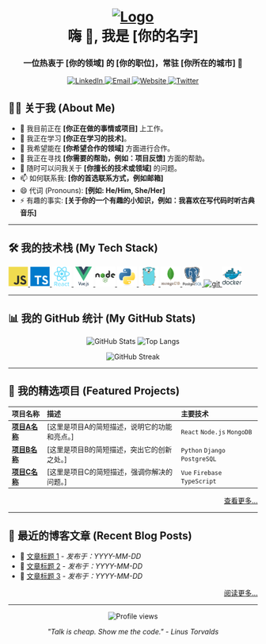 <!-- 
  欢迎! 这是一个为 GitHub 个人主页准备的 README 模板。
  - 请将 `[Your Name]`、`[Your Job Title]` 等占位符替换为您的真实信息。
  - 您可以随意删除或添加任何您认为需要的部分。
  - 表情符号 (Emoji) 可以让您的主页更生动，可以从 https://getemoji.com/ 寻找灵感。
-->

<!-- 页面头部：一个引人注目的开场白 -->
<h1 align="center">
  <a href="[你的个人网站链接，如果没有可以删除]">
    <img src="[你的头像或喜欢的图片链接]" alt="Logo" width="100">
  </a>
  <br>
  嗨 👋, 我是 [你的名字]
</h1>

<h3 align="center">一位热衷于 [你的领域] 的 [你的职位]，常驻 [你所在的城市] 🚀</h3>

<!-- 社交媒体徽章：让别人更容易找到你 -->
<p align="center">
  <a href="[你的领英链接]" target="_blank">
    <img src="https://img.shields.io/badge/LinkedIn-0077B5?style=for-the-badge&logo=linkedin&logoColor=white" alt="LinkedIn">
  </a>
  <a href="mailto:[你的邮箱地址]">
    <img src="https://img.shields.io/badge/Email-D14836?style=for-the-badge&logo=gmail&logoColor=white" alt="Email">
  </a>
  <a href="[你的个人网站或博客链接]">
    <img src="https://img.shields.io/badge/Website-4A90E2?style=for-the-badge&logo=About.me&logoColor=white" alt="Website">
  </a>
  <a href="[你的Twitter/X链接]">
    <img src="https://img.shields.io/badge/Twitter-1DA1F2?style=for-the-badge&logo=twitter&logoColor=white" alt="Twitter">
  </a>
</p>

<!-- "关于我" 部分 -->
## 👨‍💻 关于我 (About Me)

- 🔭 我目前正在 **[你正在做的事情或项目]** 上工作。
- 🌱 我正在学习 **[你正在学习的技术]**。
- 👯 我希望能在 **[你希望合作的领域]** 方面进行合作。
- 🤔 我正在寻找 **[你需要的帮助，例如：项目反馈]** 方面的帮助。
- 💬 随时可以问我关于 **[你擅长的技术或领域]** 的问题。
- 📫 如何联系我: **[你的首选联系方式，例如邮箱]**
- 😄 代词 (Pronouns): **[例如: He/Him, She/Her]**
- ⚡ 有趣的事实: **[关于你的一个有趣的小知识，例如：我喜欢在写代码时听古典音乐]**

---

<!-- 技术栈部分 -->
## 🛠️ 我的技术栈 (My Tech Stack)

<p align="left">
  <!-- 前端 -->
  <a href="https://developer.mozilla.org/en-US/docs/Web/JavaScript" target="_blank" rel="noreferrer">
    <img src="https://raw.githubusercontent.com/devicons/devicon/master/icons/javascript/javascript-original.svg" alt="javascript" width="40" height="40"/>
  </a>
  <a href="https://www.typescriptlang.org/" target="_blank" rel="noreferrer">
    <img src="https://raw.githubusercontent.com/devicons/devicon/master/icons/typescript/typescript-original.svg" alt="typescript" width="40" height="40"/>
  </a>
  <a href="https://reactjs.org/" target="_blank" rel="noreferrer">
    <img src="https://raw.githubusercontent.com/devicons/devicon/master/icons/react/react-original-wordmark.svg" alt="react" width="40" height="40"/>
  </a>
  <a href="https://vuejs.org/" target="_blank" rel="noreferrer">
    <img src="https://raw.githubusercontent.com/devicons/devicon/master/icons/vuejs/vuejs-original-wordmark.svg" alt="vuejs" width="40" height="40"/>
  </a>
  
  <!-- 后端 -->
  <a href="https://nodejs.org" target="_blank" rel="noreferrer">
    <img src="https://raw.githubusercontent.com/devicons/devicon/master/icons/nodejs/nodejs-original-wordmark.svg" alt="nodejs" width="40" height="40"/>
  </a>
  <a href="https://www.python.org" target="_blank" rel="noreferrer">
    <img src="https://raw.githubusercontent.com/devicons/devicon/master/icons/python/python-original.svg" alt="python" width="40" height="40"/>
  </a>
  <a href="https://golang.org" target="_blank" rel="noreferrer">
    <img src="https://raw.githubusercontent.com/devicons/devicon/master/icons/go/go-original.svg" alt="go" width="40" height="40"/>
  </a>

  <!-- 数据库 -->
  <a href="https://www.mongodb.com/" target="_blank" rel="noreferrer">
    <img src="https://raw.githubusercontent.com/devicons/devicon/master/icons/mongodb/mongodb-original-wordmark.svg" alt="mongodb" width="40" height="40"/>
  </a>
  <a href="https://www.postgresql.org" target="_blank" rel="noreferrer">
    <img src="https://raw.githubusercontent.com/devicons/devicon/master/icons/postgresql/postgresql-original-wordmark.svg" alt="postgresql" width="40" height="40"/>
  </a>
  
  <!-- 其他工具 -->
  <a href="https://git-scm.com/" target="_blank" rel="noreferrer">
    <img src="https://www.vectorlogo.zone/logos/git-scm/git-scm-icon.svg" alt="git" width="40" height="40"/>
  </a>
  <a href="https://www.docker.com/" target="_blank" rel="noreferrer">
    <img src="https://raw.githubusercontent.com/devicons/devicon/master/icons/docker/docker-original-wordmark.svg" alt="docker" width="40" height="40"/>
  </a>
</p>
<!-- 
  小提示：你可以在这个网站找到更多的技术图标: 
  https://github.com/devicons/devicon/tree/master/icons 
-->

---

<!-- GitHub 统计数据：动态展示你的贡献 -->
## 📊 我的 GitHub 统计 (My GitHub Stats)

<!-- 
  将 [Your-GitHub-Username] 替换为你的 GitHub 用户名。
  你可以在这里定制主题和显示内容: 
  https://github.com/anuraghazra/github-readme-stats 
-->
<p align="center">
  <img src="https://github-readme-stats.vercel.app/api?username=[Your-GitHub-Username]&show_icons=true&theme=radical" alt="GitHub Stats" />
  <img src="https://github-readme-stats.vercel.app/api/top-langs/?username=[Your-GitHub-Username]&layout=compact&theme=tokyonight" alt="Top Langs" />
</p>

<!-- 贡献图 -->
<p align="center">
  <img src="https://github-readme-streak-stats.herokuapp.com/?user=[Your-GitHub-Username]&theme=dark" alt="GitHub Streak" />
</p>

---

<!-- 精选项目 -->
## 🚀 我的精选项目 (Featured Projects)

| 项目名称 | 描述 | 主要技术 |
| :--- | :--- | :--- |
| **[项目A名称]([项目A链接])** | [这里是项目A的简短描述，说明它的功能和亮点。] | `React` `Node.js` `MongoDB` |
| **[项目B名称]([项目B链接])** | [这里是项目B的简短描述，突出它的创新之处。] | `Python` `Django` `PostgreSQL` |
| **[项目C名称]([项目C链接])** | [这里是项目C的简短描述，强调你解决的问题。] | `Vue` `Firebase` `TypeScript` |

<p align="right"><a href="[你的仓库页面链接]">查看更多...</a></p>

---

<!-- 博客或文章 -->
## 📝 最近的博客文章 (Recent Blog Posts)

<!-- 
  这是一个自动更新的区域，如果你有博客，可以使用 GitHub Action 来实现。
  这里是一个示例，你需要手动更新：
-->
- 📖 [文章标题 1]([文章链接]) - *发布于：YYYY-MM-DD*
- 📖 [文章标题 2]([文章链接]) - *发布于：YYYY-MM-DD*
- 📖 [文章标题 3]([文章链接]) - *发布于：YYYY-MM-DD*

<p align="right"><a href="[你的博客主页链接]">阅读更多...</a></p>

---

<!-- 页脚：一句座右铭或者感谢 -->
<p align="center">
  <img src="https://komarev.com/ghpvc/?username=[Your-GitHub-Username]&label=Profile%20views&color=0e75b6&style=flat" alt="Profile views" />
</p>

<p align="center">
  <i>"Talk is cheap. Show me the code." - Linus Torvalds</i>
</p>

<!--
**Hao-Yunlai/Hao-Yunlai** is a ✨ _special_ ✨ repository because its `README.md` (this file) appears on your GitHub profile.

Here are some ideas to get you started:

- 🔭 I’m currently working on ...
- 🌱 I’m currently learning ...
- 👯 I’m looking to collaborate on ...
- 🤔 I’m looking for help with ...
- 💬 Ask me about ...
- 📫 How to reach me: ...
- 😄 Pronouns: ...
- ⚡ Fun fact: ...
-->
